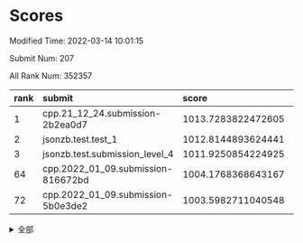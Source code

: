 # Scores

Modified Time: 2022-03-14 10:01:15

Submit Num: 207

All Rank Num: 352357

| rank |               submit               |       score        |       sigma        | pk_num |
| :--- | :--------------------------------- | :----------------- | :----------------- | :----- |
| 1    | cpp.21_12_24.submission-2b2ea0d7   | 1013.7283822472605 | 0.7975601218713138 | 6810   |
| 2    | jsonzb.test.test_1                 | 1012.8144893624441 | 0.7803140658099705 | 6806   |
| 3    | jsonzb.test.submission_level_4     | 1011.9250854224925 | 0.78393887331134   | 6809   |
| 64   | cpp.2022_01_09.submission-816672bd | 1004.1768368643167 | 0.713237771166872  | 6812   |
| 72   | cpp.2022_01_09.submission-5b0e3de2 | 1003.5982711040548 | 0.7243080839055134 | 6806   |


<details>
<summary>全部</summary>

| rank |                 submit                 |       score        |       sigma        | pk_num |
| :--- | :------------------------------------- | :----------------- | :----------------- | :----- |
| 1    | cpp.21_12_24.submission-2b2ea0d7       | 1013.7283822472605 | 0.7975601218713138 | 6810   |
| 2    | jsonzb.test.test_1                     | 1012.8144893624441 | 0.7803140658099705 | 6806   |
| 3    | jsonzb.test.submission_level_4         | 1011.9250854224925 | 0.78393887331134   | 6809   |
| 4    | gobigger.level_3.submission_level_3_27 | 1011.8164969688808 | 0.7734592291873112 | 6811   |
| 5    | gobigger.level_3.submission_level_3_12 | 1011.8154728302586 | 0.7997080721046738 | 6810   |
| 6    | gobigger.level_3.submission_level_3_33 | 1011.3861182773513 | 0.7828735544902744 | 6805   |
| 7    | gobigger.level_3.submission_level_3_38 | 1011.325823581809  | 0.7749019686607337 | 6813   |
| 8    | gobigger.level_3.submission_level_3_14 | 1011.1221293021591 | 0.7666223640997244 | 6818   |
| 9    | gobigger.level_3.submission_level_3_0  | 1011.0898966103748 | 0.7407620003582381 | 6811   |
| 10   | gobigger.level_3.submission_level_3_47 | 1010.9400442794441 | 0.7695986699173488 | 6814   |
| 11   | gobigger.level_3.submission_level_3_30 | 1010.8899135373159 | 0.7688735509132616 | 6810   |
| 12   | gobigger.level_3.submission_level_3_13 | 1010.8356979765953 | 0.7817619138873807 | 6810   |
| 13   | gobigger.level_3.submission_level_3_11 | 1010.6960005206197 | 0.7623152213959639 | 6803   |
| 14   | gobigger.level_3.submission_level_3_2  | 1010.6835304097302 | 0.756664734029354  | 6806   |
| 15   | gobigger.level_3.submission_level_3_37 | 1010.5791350834597 | 0.7772612080726643 | 6810   |
| 16   | gobigger.level_3.submission_level_3_29 | 1010.5537928808866 | 0.7634188350995551 | 6812   |
| 17   | gobigger.level_3.submission_level_3_5  | 1010.4921705477108 | 0.7596490817131812 | 6809   |
| 18   | gobigger.level_3.submission_level_3_7  | 1010.4878874744788 | 0.7496233185427645 | 6812   |
| 19   | gobigger.level_3.submission_level_3_18 | 1010.4869529964654 | 0.7535554623501564 | 6811   |
| 20   | gobigger.level_3.submission_level_3_46 | 1010.3641925905544 | 0.777017211699989  | 6806   |
| 21   | gobigger.level_3.submission_level_3_20 | 1010.3352068166743 | 0.7555193347793595 | 6804   |
| 22   | gobigger.level_3.submission_level_3_24 | 1010.3223322928474 | 0.7490239556738265 | 6813   |
| 23   | gobigger.level_3.submission_level_3_45 | 1010.3179577248212 | 0.7653088293300482 | 6807   |
| 24   | gobigger.level_3.submission_level_3_1  | 1010.3069316982121 | 0.7497356552644256 | 6816   |
| 25   | gobigger.level_3.submission_level_3_6  | 1010.2668448525221 | 0.7792722954670805 | 6809   |
| 26   | gobigger.level_3.submission_level_3_41 | 1010.1813834535064 | 0.7583451355122683 | 6812   |
| 27   | gobigger.level_3.submission_level_3_16 | 1010.0994036738347 | 0.7666911712671135 | 6810   |
| 28   | gobigger.level_3.submission_level_3_40 | 1010.0222330544916 | 0.7641416582413488 | 6811   |
| 29   | gobigger.level_3.submission_level_3_19 | 1009.9481005881427 | 0.7606943710315158 | 6808   |
| 30   | gobigger.level_3.submission_level_3_32 | 1009.8558397379593 | 0.7564201244687794 | 6812   |
| 31   | gobigger.level_3.submission_level_3_21 | 1009.7985667840104 | 0.746724944572219  | 6816   |
| 32   | gobigger.level_3.submission_level_3_35 | 1009.7659627385331 | 0.7493651543836957 | 6811   |
| 33   | gobigger.level_3.submission_level_3_15 | 1009.69415346446   | 0.7442102879071453 | 6805   |
| 34   | gobigger.level_3.submission_level_3_48 | 1009.6661488621612 | 0.7374452004368697 | 6807   |
| 35   | gobigger.level_3.submission_level_3_9  | 1009.5968243689587 | 0.7522924550825922 | 6810   |
| 36   | gobigger.level_3.submission_level_3_43 | 1009.5875728521772 | 0.771894171909603  | 6807   |
| 37   | gobigger.level_3.submission_level_3_22 | 1009.5082111553735 | 0.7590676682818163 | 6809   |
| 38   | gobigger.level_3.submission_level_3_49 | 1009.5059007647751 | 0.7757795631043537 | 6803   |
| 39   | gobigger.level_3.submission_level_3_28 | 1009.4026661558112 | 0.7481572414883161 | 6811   |
| 40   | gobigger.level_3.submission_level_3_3  | 1009.3771113525378 | 0.7439278061550395 | 6812   |
| 41   | gobigger.level_3.submission_level_3_36 | 1009.3725084508307 | 0.7537027994454453 | 6803   |
| 42   | gobigger.level_3.submission_level_3_26 | 1009.3509627740111 | 0.7496307579155445 | 6804   |
| 43   | gobigger.level_3.submission_level_3_44 | 1009.3209232797003 | 0.7369532658787955 | 6810   |
| 44   | gobigger.level_3.submission_level_3_39 | 1009.288306276416  | 0.7568788202668429 | 6808   |
| 45   | gobigger.level_3.submission_level_3_17 | 1009.2558547367194 | 0.7609903034063116 | 6808   |
| 46   | gobigger.level_3.submission_level_3_23 | 1009.2148011403484 | 0.730491537347658  | 6808   |
| 47   | gobigger.level_3.submission_level_3_42 | 1009.1563511591437 | 0.7518685475402385 | 6804   |
| 48   | gobigger.level_3.submission_level_3_34 | 1009.0875558248018 | 0.7626048299656054 | 6811   |
| 49   | gobigger.level_3.submission_level_3_31 | 1009.0785938847479 | 0.7507976080211309 | 6811   |
| 50   | gobigger.level_3.submission_level_3_25 | 1009.0377328527842 | 0.7465915608795236 | 6810   |
| 51   | gobigger.level_3.submission_level_3_8  | 1008.9800132772241 | 0.7535152290287375 | 6807   |
| 52   | gobigger.level_3.submission_level_3_10 | 1008.7411889964962 | 0.7570768980164465 | 6807   |
| 53   | gobigger.level_3.submission_level_3_4  | 1008.4959200884235 | 0.7476992774808673 | 6814   |
| 54   | gobigger.level_1.submission_level_1_44 | 1004.9974403644744 | 0.7189414258407942 | 6811   |
| 55   | gobigger.level_1.submission_level_1_0  | 1004.7495950040696 | 0.7187158490763453 | 6810   |
| 56   | gobigger.level_1.submission_level_1_41 | 1004.6767735853165 | 0.7379537648404331 | 6807   |
| 57   | gobigger.level_1.submission_level_1_14 | 1004.6753357102214 | 0.7119129375774756 | 6808   |
| 58   | gobigger.level_1.submission_level_1_9  | 1004.4721259606011 | 0.722275200877989  | 6808   |
| 59   | gobigger.level_1.submission_level_1_25 | 1004.4501119239742 | 0.7121380299559785 | 6812   |
| 60   | gobigger.level_1.submission_level_1_11 | 1004.4294802054809 | 0.7266778000932446 | 6810   |
| 61   | gobigger.level_1.submission_level_1_3  | 1004.3476757363891 | 0.7240120338230263 | 6808   |
| 62   | gobigger.level_1.submission_level_1_13 | 1004.2895076017668 | 0.7254608584602034 | 6808   |
| 63   | gobigger.level_1.submission_level_1_6  | 1004.2457989991748 | 0.7192790091326364 | 6808   |
| 64   | cpp.2022_01_09.submission-816672bd     | 1004.1768368643167 | 0.713237771166872  | 6812   |
| 65   | gobigger.level_1.submission_level_1_40 | 1003.925500107811  | 0.7185647988207592 | 6805   |
| 66   | gobigger.level_1.submission_level_1_49 | 1003.8889455947161 | 0.7160852147320417 | 6808   |
| 67   | gobigger.level_1.submission_level_1_1  | 1003.8759936919467 | 0.7084099148967822 | 6810   |
| 68   | gobigger.level_1.submission_level_1_46 | 1003.779629013358  | 0.7272628328917892 | 6808   |
| 69   | gobigger.level_1.submission_level_1_21 | 1003.7747976728873 | 0.7034198029931943 | 6807   |
| 70   | gobigger.level_1.submission_level_1_2  | 1003.7472456105332 | 0.7277535869410474 | 6805   |
| 71   | gobigger.level_1.submission_level_1_26 | 1003.6971305028943 | 0.7197971357504265 | 6816   |
| 72   | cpp.2022_01_09.submission-5b0e3de2     | 1003.5982711040548 | 0.7243080839055134 | 6806   |
| 73   | gobigger.level_1.submission_level_1_37 | 1003.5867768803495 | 0.7143146708337179 | 6807   |
| 74   | gobigger.level_1.submission_level_1_29 | 1003.581311562257  | 0.723753174726225  | 6810   |
| 75   | gobigger.level_1.submission_level_1_28 | 1003.5134313526344 | 0.7335565276440963 | 6803   |
| 76   | gobigger.level_1.submission_level_1_7  | 1003.5072134848156 | 0.705053472987684  | 6806   |
| 77   | gobigger.level_1.submission_level_1_31 | 1003.4472841124685 | 0.7180305451021549 | 6813   |
| 78   | gobigger.level_1.submission_level_1_48 | 1003.4192023543752 | 0.7220178406624835 | 6805   |
| 79   | gobigger.level_1.submission_level_1_22 | 1003.3467828023628 | 0.7194542665046034 | 6808   |
| 80   | gobigger.level_1.submission_level_1_17 | 1003.3457218047505 | 0.719935343619389  | 6807   |
| 81   | gobigger.level_1.submission_level_1_30 | 1003.262239977586  | 0.7173561005502213 | 6805   |
| 82   | gobigger.level_1.submission_level_1_16 | 1003.1986038057056 | 0.71331319166752   | 6805   |
| 83   | gobigger.level_1.submission_level_1_18 | 1003.160029137487  | 0.711617155802499  | 6811   |
| 84   | gobigger.level_1.submission_level_1_10 | 1003.1468373184067 | 0.711098687898088  | 6808   |
| 85   | gobigger.level_1.submission_level_1_47 | 1003.1436277974716 | 0.7083847733891662 | 6807   |
| 86   | gobigger.level_1.submission_level_1_33 | 1003.0984402015209 | 0.7191611200316272 | 6806   |
| 87   | gobigger.level_1.submission_level_1_5  | 1003.0586199962053 | 0.7080669194223539 | 6808   |
| 88   | gobigger.level_1.submission_level_1_42 | 1003.0450367354197 | 0.7132380870270247 | 6810   |
| 89   | gobigger.level_1.submission_level_1_43 | 1003.0170511845474 | 0.7196786569540787 | 6809   |
| 90   | gobigger.level_1.submission_level_1_38 | 1002.9512148241901 | 0.7136859478109991 | 6810   |
| 91   | gobigger.level_1.submission_level_1_23 | 1002.8920418228654 | 0.7208394024688881 | 6804   |
| 92   | gobigger.level_1.submission_level_1_20 | 1002.8586154355818 | 0.7106567183464153 | 6807   |
| 93   | gobigger.level_1.submission_level_1_45 | 1002.8577216942899 | 0.7089800463774556 | 6808   |
| 94   | gobigger.level_1.submission_level_1_27 | 1002.8310037484143 | 0.726093605784843  | 6812   |
| 95   | gobigger.level_1.submission_level_1_32 | 1002.7933905937742 | 0.7240179648469195 | 6805   |
| 96   | gobigger.level_1.submission_level_1_12 | 1002.7324055500859 | 0.724756501233597  | 6811   |
| 97   | gobigger.level_1.submission_level_1_35 | 1002.681914524398  | 0.7243252899677132 | 6812   |
| 98   | gobigger.level_1.submission_level_1_36 | 1002.5206274520264 | 0.7059743404114127 | 6810   |
| 99   | gobigger.level_1.submission_level_1_8  | 1002.1942719187365 | 0.72729920412372   | 6807   |
| 100  | gobigger.level_1.submission_level_1_15 | 1002.1527413148866 | 0.713571935310546  | 6813   |
| 101  | gobigger.level_1.submission_level_1_34 | 1002.0683357365459 | 0.7037537799845397 | 6811   |
| 102  | gobigger.level_1.submission_level_1_24 | 1002.0342198198804 | 0.7149916583001167 | 6813   |
| 103  | gobigger.level_1.submission_level_1_39 | 1001.7263737378113 | 0.7072247528026272 | 6807   |
| 104  | gobigger.level_1.submission_level_1_4  | 1001.7098036468715 | 0.7189242352894738 | 6810   |
| 105  | gobigger.level_1.submission_level_1_19 | 1001.6806759758852 | 0.7083149638023168 | 6812   |
| 106  | gobigger.random.submission_random_8    | 997.5910115294038  | 0.7047129169115187 | 6804   |
| 107  | gobigger.random.submission_random_19   | 997.4201762696882  | 0.7144161960285819 | 6803   |
| 108  | gobigger.random.submission_random_39   | 997.3592633122216  | 0.7097191756288639 | 6805   |
| 109  | gobigger.random.submission_random_0    | 997.1999632592115  | 0.7056223808017394 | 6808   |
| 110  | gobigger.random.submission_random_22   | 997.1065368408301  | 0.7098302739320205 | 6809   |
| 111  | gobigger.random.submission_random_6    | 996.8316123846071  | 0.7104931080035747 | 6806   |
| 112  | gobigger.random.submission_random_47   | 996.8100963688486  | 0.7000366034565597 | 6813   |
| 113  | gobigger.random.submission_random_21   | 996.6825054910673  | 0.7060744551656222 | 6813   |
| 114  | gobigger.random.submission_random_9    | 996.65236622907    | 0.7103542489302032 | 6813   |
| 115  | gobigger.random.submission_random_38   | 996.6506511021284  | 0.7086869723178443 | 6806   |
| 116  | gobigger.random.submission_random_34   | 996.5966040466097  | 0.7082323196507755 | 6807   |
| 117  | gobigger.random.submission_random_13   | 996.5845767001026  | 0.7157604190481204 | 6809   |
| 118  | gobigger.random.submission_random_10   | 996.4629186800231  | 0.7086864909544204 | 6810   |
| 119  | gobigger.random.submission_random_27   | 996.4386588564143  | 0.7098258376752791 | 6807   |
| 120  | gobigger.random.submission_random_2    | 996.4108263935644  | 0.6980871859853787 | 6810   |
| 121  | gobigger.random.submission_random_36   | 996.3813642136686  | 0.7209152487979177 | 6808   |
| 122  | gobigger.random.submission_random_49   | 996.3717460120117  | 0.711687258435424  | 6809   |
| 123  | gobigger.random.submission_random_32   | 996.28574030459    | 0.7109656414737168 | 6814   |
| 124  | gobigger.random.submission_random_1    | 996.2695520389321  | 0.7007010409717045 | 6810   |
| 125  | gobigger.random.submission_random_25   | 996.2498170168641  | 0.6978758701173707 | 6811   |
| 126  | gobigger.random.submission_random_26   | 996.2373941415685  | 0.714670219176506  | 6807   |
| 127  | gobigger.random.submission_random_48   | 996.2136308813948  | 0.7100967677234866 | 6807   |
| 128  | gobigger.random.submission_random_11   | 996.2018148585782  | 0.7052689446852968 | 6806   |
| 129  | gobigger.random.submission_random_7    | 996.1933022384087  | 0.706970344090758  | 6811   |
| 130  | gobigger.random.submission_random_33   | 996.1683415444069  | 0.7166280575924678 | 6810   |
| 131  | gobigger.random.submission_random_40   | 996.075822906562   | 0.7110252633093024 | 6803   |
| 132  | gobigger.random.submission_random_29   | 995.9813930368865  | 0.7078201037755336 | 6807   |
| 133  | gobigger.random.submission_random_41   | 995.981228064509   | 0.7098321229751505 | 6810   |
| 134  | gobigger.random.submission_random_28   | 995.959389616481   | 0.7076100250762112 | 6810   |
| 135  | gobigger.random.submission_random_43   | 995.9370183971432  | 0.7245873130082849 | 6808   |
| 136  | gobigger.random.submission_random_17   | 995.8501421886698  | 0.7158037820520915 | 6809   |
| 137  | gobigger.random.submission_random_42   | 995.8206386334303  | 0.7051556550642951 | 6809   |
| 138  | gobigger.random.submission_random_35   | 995.8146146644638  | 0.7216667571487619 | 6810   |
| 139  | gobigger.random.submission_random_15   | 995.790903745899   | 0.6970315545240908 | 6807   |
| 140  | gobigger.random.submission_random_37   | 995.7661174260423  | 0.6975669111209758 | 6809   |
| 141  | gobigger.random.submission_random_3    | 995.6547335636798  | 0.7281851031338779 | 6805   |
| 142  | gobigger.random.submission_random_24   | 995.6499320919846  | 0.7127235205209705 | 6812   |
| 143  | gobigger.random.submission_random_12   | 995.6385127307275  | 0.7159435541290715 | 6809   |
| 144  | gobigger.random.submission_random_31   | 995.4795617708069  | 0.7105322447253176 | 6804   |
| 145  | gobigger.random.submission_random_20   | 995.3788623778007  | 0.7216698120894166 | 6808   |
| 146  | gobigger.random.submission_random_14   | 995.3534576279638  | 0.7082994956595002 | 6806   |
| 147  | gobigger.random.submission_random_18   | 995.3277748516646  | 0.7176941302082559 | 6804   |
| 148  | gobigger.random.submission_random_44   | 995.2597729062809  | 0.7180113145254458 | 6808   |
| 149  | gobigger.random.submission_random_5    | 995.0193992930293  | 0.7151834405891483 | 6813   |
| 150  | gobigger.random.submission_random_45   | 994.9167485489394  | 0.7135890508054905 | 6807   |
| 151  | gobigger.random.submission_random_4    | 994.8974297969327  | 0.7122004651859635 | 6809   |
| 152  | gobigger.random.submission_random_23   | 994.8833160085809  | 0.7160832727137942 | 6808   |
| 153  | gobigger.random.submission_random_46   | 994.7794789286703  | 0.7235242418203459 | 6803   |
| 154  | gobigger.random.submission_random_16   | 994.7110325004677  | 0.7202825902711893 | 6809   |
| 155  | gobigger.random.submission_random_30   | 994.5120135729956  | 0.7167725407760142 | 6810   |
| 156  | gobigger.level_2.submission_level_2_49 | 994.1150681523055  | 0.7494989499043798 | 6809   |
| 157  | gobigger.level_2.submission_level_2_45 | 993.9575578674313  | 0.7294837565903537 | 6807   |
| 158  | gobigger.level_2.submission_level_2_35 | 993.9246505405183  | 0.7312472087642685 | 6805   |
| 159  | gobigger.level_2.submission_level_2_2  | 993.7358700025896  | 0.7272852251648227 | 6808   |
| 160  | gobigger.level_2.submission_level_2_46 | 993.5737738776833  | 0.7345245823124172 | 6808   |
| 161  | gobigger.level_2.submission_level_2_34 | 993.5282716797684  | 0.7358663117833443 | 6808   |
| 162  | gobigger.level_2.submission_level_2_42 | 993.3714071160791  | 0.7268233927492316 | 6810   |
| 163  | gobigger.level_2.submission_level_2_11 | 993.3339744735141  | 0.7336658704248225 | 6808   |
| 164  | gobigger.level_2.submission_level_2_10 | 993.2474395790625  | 0.7292917012120269 | 6809   |
| 165  | gobigger.level_2.submission_level_2_15 | 993.2094296850939  | 0.7360724282639163 | 6804   |
| 166  | gobigger.level_2.submission_level_2_30 | 992.889091838116   | 0.7520436665552768 | 6810   |
| 167  | gobigger.level_2.submission_level_2_20 | 992.8271253563553  | 0.7427747141279747 | 6811   |
| 168  | gobigger.level_2.submission_level_2_6  | 992.7718959070503  | 0.7409538564108946 | 6807   |
| 169  | gobigger.level_2.submission_level_2_23 | 992.7243585568414  | 0.7358055069418412 | 6809   |
| 170  | gobigger.level_2.submission_level_2_39 | 992.6756968296332  | 0.7384420288096285 | 6814   |
| 171  | gobigger.level_2.submission_level_2_27 | 992.5506626301136  | 0.7597334352319421 | 6813   |
| 172  | gobigger.level_2.submission_level_2_14 | 992.4872146632679  | 0.7490978866365133 | 6809   |
| 173  | gobigger.level_2.submission_level_2_29 | 992.4248510005648  | 0.7339170336898023 | 6809   |
| 174  | gobigger.level_2.submission_level_2_1  | 992.3370634007497  | 0.7630609554809517 | 6811   |
| 175  | gobigger.level_2.submission_level_2_40 | 992.3015287714103  | 0.7364242115406169 | 6810   |
| 176  | gobigger.level_2.submission_level_2_17 | 992.2186520360843  | 0.7431598047008066 | 6809   |
| 177  | gobigger.level_2.submission_level_2_26 | 992.1513648943879  | 0.7407593900484506 | 6810   |
| 178  | gobigger.level_2.submission_level_2_48 | 992.0924035212371  | 0.7542598829101927 | 6811   |
| 179  | gobigger.level_2.submission_level_2_4  | 992.0825541581313  | 0.7338943649128346 | 6806   |
| 180  | gobigger.level_2.submission_level_2_7  | 992.0498835374218  | 0.7535839189066657 | 6813   |
| 181  | gobigger.level_2.submission_level_2_3  | 992.0281707009391  | 0.7338706703439742 | 6805   |
| 182  | gobigger.level_2.submission_level_2_19 | 992.016412480681   | 0.7424904711971554 | 6809   |
| 183  | gobigger.level_2.submission_level_2_16 | 991.907834739692   | 0.7426309124403203 | 6810   |
| 184  | gobigger.level_2.submission_level_2_21 | 991.897354669822   | 0.7340205704115155 | 6812   |
| 185  | gobigger.level_2.submission_level_2_32 | 991.8524022237814  | 0.7657051401238116 | 6809   |
| 186  | gobigger.level_2.submission_level_2_5  | 991.808048894239   | 0.7608819300033127 | 6811   |
| 187  | gobigger.level_2.submission_level_2_43 | 991.7708082683538  | 0.7480016978010726 | 6807   |
| 188  | gobigger.level_2.submission_level_2_0  | 991.6887565832205  | 0.7457873383798642 | 6809   |
| 189  | gobigger.level_2.submission_level_2_28 | 991.5764514720105  | 0.7499502961010015 | 6809   |
| 190  | gobigger.level_2.submission_level_2_22 | 991.5160300212028  | 0.7349813671819436 | 6809   |
| 191  | gobigger.level_2.submission_level_2_24 | 991.374726216085   | 0.7450659368008241 | 6809   |
| 192  | gobigger.level_2.submission_level_2_47 | 991.3547797787313  | 0.7629684565290253 | 6811   |
| 193  | gobigger.level_2.submission_level_2_44 | 991.2977078891146  | 0.7483520688437915 | 6809   |
| 194  | gobigger.level_2.submission_level_2_33 | 991.2542620407792  | 0.7414665095783133 | 6808   |
| 195  | gobigger.level_2.submission_level_2_13 | 991.1887369456164  | 0.7649994216923385 | 6809   |
| 196  | gobigger.level_2.submission_level_2_25 | 991.0532853595777  | 0.7393613134280623 | 6814   |
| 197  | gobigger.level_2.submission_level_2_41 | 991.0443689725238  | 0.7368121559800886 | 6808   |
| 198  | gobigger.level_2.submission_level_2_18 | 990.8946013402422  | 0.7553220981333152 | 6807   |
| 199  | gobigger.level_2.submission_level_2_12 | 990.6940765473631  | 0.7813745384981262 | 6814   |
| 200  | gobigger.level_2.submission_level_2_38 | 990.5334333905646  | 0.7362290259259352 | 6811   |
| 201  | gobigger.level_2.submission_level_2_37 | 990.3738206424539  | 0.75356085682678   | 6809   |
| 202  | gobigger.level_2.submission_level_2_36 | 990.2519447824964  | 0.771349558356946  | 6811   |
| 203  | gobigger.level_2.submission_level_2_9  | 990.1260722221939  | 0.7772331805257303 | 6809   |
| 204  | gobigger.level_2.submission_level_2_31 | 989.6000613549376  | 0.7700131325194624 | 6811   |
| 205  | gobigger.level_2.submission_level_2_8  | 989.2285984124184  | 0.7497124511499534 | 6806   |
| 206  | gobigger.none.submission_none_1        | 975.4440103197535  | 1.529298270810472  | 6805   |
| 207  | gobigger.none.submission_none_0        | 975.0077229551066  | 1.6126008526403064 | 6808   |

</details>